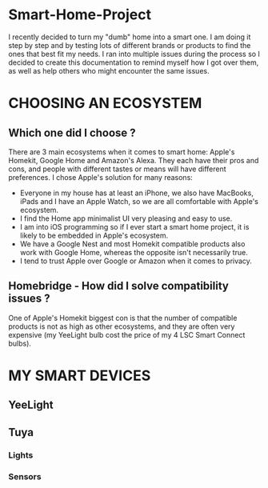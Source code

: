 # Smart-Home-Project

I recently decided to turn my "dumb" home into a smart one. I am doing it step by step and by testing lots of different brands or products to find the ones that best fit my needs.
I ran into multiple issues during the process so I decided to create this documentation to remind myself how I got over them, as well as help others who might encounter the same issues.

# CHOOSING AN ECOSYSTEM

## Which one did I choose ?

There are 3 main ecosystems when it comes to smart home: Apple's Homekit, Google Home and Amazon's Alexa. They each have their pros and cons, and people with different tastes or means will have different preferences. I chose Apple's solution for many reasons:
  - Everyone in my house has at least an iPhone, we also have MacBooks, iPads and I have an Apple Watch, so we are all comfortable with Apple's ecosystem.
  - I find the Home app minimalist UI very pleasing and easy to use.
  - I am into iOS programming so if I ever start a smart home project, it is likely to be embedded in Apple's ecosystem.
  - We have a Google Nest and most Homekit compatible products also work with Google Home, whereas the opposite isn't necessarily true.
  - I tend to trust Apple over Google or Amazon when it comes to privacy.

## Homebridge - How did I solve compatibility issues ?

One of Apple's Homekit biggest con is that the number of compatible products is not as high as other ecosystems, and they are often very expensive (my YeeLight bulb cost the price of my 4 LSC Smart Connect bulbs).

# MY SMART DEVICES

## YeeLight


## Tuya

### Lights

### Sensors

